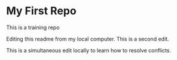 # My First Repo
This is a training repo

Editing this readme from my local computer.
This is a second edit.

This is a simultaneous edit locally to learn how to resolve conflicts.